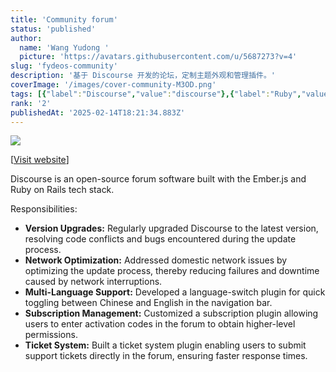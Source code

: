 ```yaml
---
title: 'Community forum'
status: 'published'
author:
  name: 'Wang Yudong '
  picture: 'https://avatars.githubusercontent.com/u/5687273?v=4'
slug: 'fydeos-community'
description: '基于 Discourse 开发的论坛，定制主题外观和管理插件。'
coverImage: '/images/cover-community-M3OD.png'
tags: [{"label":"Discourse","value":"discourse"},{"label":"Ruby","value":"ruby"},{"label":"CSS","value":"css"},{"value":"postgres","label":"Postgres"}]
rank: '2'
publishedAt: '2025-02-14T18:21:34.883Z'
---
```


![](/images/cover-community-cyNj.png)

\[[Visit website](https://community.fydeos.io)\]

Discourse is an open-source forum software built with the Ember.js and Ruby on Rails tech stack.

Responsibilities:

- **Version Upgrades:** Regularly upgraded Discourse to the latest version, resolving code conflicts and bugs encountered during the update process.
- **Network Optimization:** Addressed domestic network issues by optimizing the update process, thereby reducing failures and downtime caused by network interruptions.
- **Multi-Language Support:** Developed a language-switch plugin for quick toggling between Chinese and English in the navigation bar.
- **Subscription Management:** Customized a subscription plugin allowing users to enter activation codes in the forum to obtain higher-level permissions.
- **Ticket System:** Built a ticket system plugin enabling users to submit support tickets directly in the forum, ensuring faster response times.